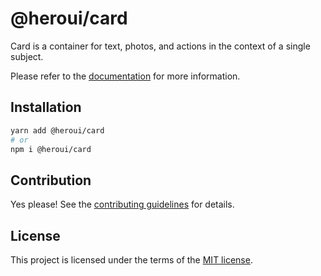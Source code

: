 # @heroui/card

Card is a container for text, photos, and actions in the context of a single subject.

Please refer to the [documentation](https://nextui.org/docs/components/card) for more information.

## Installation

```sh
yarn add @heroui/card
# or
npm i @heroui/card
```

## Contribution

Yes please! See the
[contributing guidelines](https://github.com/nextui-org/nextui/blob/master/CONTRIBUTING.md)
for details.

## License

This project is licensed under the terms of the
[MIT license](https://github.com/nextui-org/nextui/blob/master/LICENSE).
